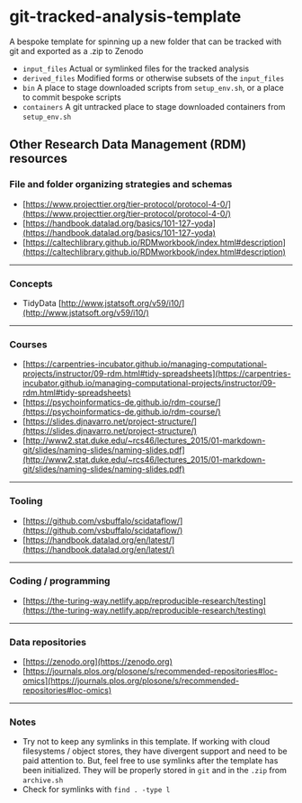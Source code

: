 # git-tracked-analysis-template
A bespoke template for spinning up a new folder that can be tracked with git and exported as a .zip to Zenodo

* `input_files` Actual or symlinked files for the tracked analysis
* `derived_files` Modified forms or otherwise subsets of the `input_files`
* `bin` A place to stage downloaded scripts from `setup_env.sh`, or a place to commit bespoke scripts
* `containers` A git untracked place to stage downloaded containers from `setup_env.sh`

## Other Research Data Management (RDM) resources 

### File and folder organizing strategies and schemas
* [https://www.projecttier.org/tier-protocol/protocol-4-0/](https://www.projecttier.org/tier-protocol/protocol-4-0/)
* [https://handbook.datalad.org/basics/101-127-yoda](https://handbook.datalad.org/basics/101-127-yoda)
* [https://caltechlibrary.github.io/RDMworkbook/index.html#description](https://caltechlibrary.github.io/RDMworkbook/index.html#description)

---

### Concepts
* TidyData [http://www.jstatsoft.org/v59/i10/](http://www.jstatsoft.org/v59/i10/)

---

### Courses
* [https://carpentries-incubator.github.io/managing-computational-projects/instructor/09-rdm.html#tidy-spreadsheets](https://carpentries-incubator.github.io/managing-computational-projects/instructor/09-rdm.html#tidy-spreadsheets)
* [https://psychoinformatics-de.github.io/rdm-course/](https://psychoinformatics-de.github.io/rdm-course/)
* [https://slides.djnavarro.net/project-structure/](https://slides.djnavarro.net/project-structure/)
* [http://www2.stat.duke.edu/~rcs46/lectures_2015/01-markdown-git/slides/naming-slides/naming-slides.pdf](http://www2.stat.duke.edu/~rcs46/lectures_2015/01-markdown-git/slides/naming-slides/naming-slides.pdf)

---

### Tooling
* [https://github.com/vsbuffalo/scidataflow/](https://github.com/vsbuffalo/scidataflow/)
* [https://handbook.datalad.org/en/latest/](https://handbook.datalad.org/en/latest/)

---

### Coding / programming
* [https://the-turing-way.netlify.app/reproducible-research/testing](https://the-turing-way.netlify.app/reproducible-research/testing)

---

### Data repositories
* [https://zenodo.org](https://zenodo.org)
* [https://journals.plos.org/plosone/s/recommended-repositories#loc-omics](https://journals.plos.org/plosone/s/recommended-repositories#loc-omics)

---
### Notes
* Try not to keep any symlinks in this template. If working with cloud filesystems / object stores, they have divergent support and need to be paid attention to. But, feel free to use symlinks after the template has been initialized. They will be properly stored in `git` and in the `.zip` from `archive.sh`
* Check for symlinks with `find . -type l`
